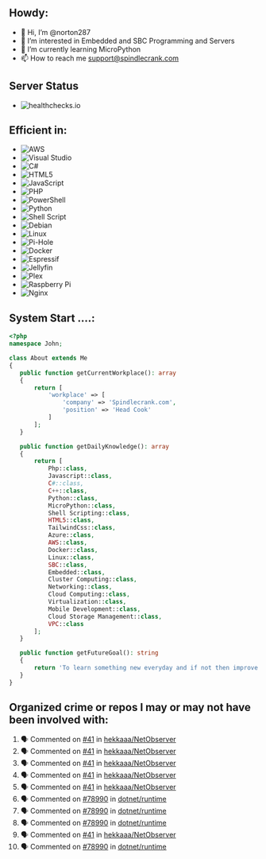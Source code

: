 ## Howdy:
- 👋 Hi, I’m @norton287
- 👀 I’m interested in Embedded and SBC Programming and Servers
- 🌱 I’m currently learning MicroPython
- 📫 How to reach me support@spindlecrank.com

## Server Status
- ![healthchecks.io](https://healthchecks.io/badge/ebe9c584-7457-4b2f-a274-e12de8/TFwnQmJt-2.svg)

## Efficient in: 
- ![AWS](https://img.shields.io/badge/AWS-%23FF9900.svg?style=for-the-badge&logo=amazon-aws&logoColor=white)
- ![Visual Studio](https://img.shields.io/badge/Visual%20Studio-5C2D91.svg?style=for-the-badge&logo=visual-studio&logoColor=white)
- ![C#](https://img.shields.io/badge/c%23-%23239120.svg?style=for-the-badge&logo=csharp&logoColor=white)
- ![HTML5](https://img.shields.io/badge/html5-%23E34F26.svg?style=for-the-badge&logo=html5&logoColor=white)
- ![JavaScript](https://img.shields.io/badge/javascript-%23323330.svg?style=for-the-badge&logo=javascript&logoColor=%23F7DF1E)
- ![PHP](https://img.shields.io/badge/php-%23777BB4.svg?style=for-the-badge&logo=php&logoColor=white)
- ![PowerShell](https://img.shields.io/badge/PowerShell-%235391FE.svg?style=for-the-badge&logo=powershell&logoColor=white)
- ![Python](https://img.shields.io/badge/python-3670A0?style=for-the-badge&logo=python&logoColor=ffdd54)
- ![Shell Script](https://img.shields.io/badge/shell_script-%23121011.svg?style=for-the-badge&logo=gnu-bash&logoColor=white)
- ![Debian](https://img.shields.io/badge/Debian-D70A53?style=for-the-badge&logo=debian&logoColor=white)
- ![Linux](https://img.shields.io/badge/Linux-FCC624?style=for-the-badge&logo=linux&logoColor=black)
- ![Pi-Hole](https://img.shields.io/badge/pihole-%2396060C.svg?style=for-the-badge&logo=pi-hole&logoColor=white)
- ![Docker](https://img.shields.io/badge/docker-%230db7ed.svg?style=for-the-badge&logo=docker&logoColor=white)
- ![Espressif](https://img.shields.io/badge/espressif-E7352C.svg?style=for-the-badge&logo=espressif&logoColor=white)
- ![Jellyfin](https://img.shields.io/badge/jellyfin-%23000B25.svg?style=for-the-badge&logo=Jellyfin&logoColor=00A4DC)
- ![Plex](https://img.shields.io/badge/plex-%23E5A00D.svg?style=for-the-badge&logo=plex&logoColor=white)
- ![Raspberry Pi](https://img.shields.io/badge/-RaspberryPi-C51A4A?style=for-the-badge&logo=Raspberry-Pi)
- ![Nginx](https://img.shields.io/badge/nginx-%23009639.svg?style=for-the-badge&logo=nginx&logoColor=white)

## System Start ....:
 ```php
 <?php
namespace John;

class About extends Me
{
    public function getCurrentWorkplace(): array
    {
        return [
            'workplace' => [
                'company' => 'Spindlecrank.com',
                'position' => 'Head Cook'         
            ]
        ];
    }

    public function getDailyKnowledge(): array
    {
        return [
            Php::class,
            Javascript::class,
            C#::class,
            C++::class,
            Python::class,
            MicroPython::class,
            Shell Scripting::class,
            HTML5::class,
            TailwindCss::class,
            Azure::class,
            AWS::class,
            Docker::class,
            Linux::class,
            SBC::class,
            Embedded::class,
            Cluster Computing::class,
            Networking::class,
            Cloud Computing::class,
            Virtualization::class,
            Mobile Development::class,
            Cloud Storage Management::class,
            VPC::class           
        ];
    }

    public function getFutureGoal(): string
    {
        return 'To learn something new everyday and if not then improve upon what I learned yesterday.';
    }
}
```

## Organized crime or repos I may or may not have been involved with:
<!---
norton287/norton287 is a ✨ special ✨ repository because its `README.md` (this file) appears on your GitHub profile.
You can click the Preview link to take a look at your changes.
--->
<!--START_SECTION:activity-->
1. 🗣 Commented on [#41](https://github.com/hekkaaa/NetObserver/issues/41) in [hekkaaa/NetObserver](https://github.com/hekkaaa/NetObserver)
2. 🗣 Commented on [#41](https://github.com/hekkaaa/NetObserver/issues/41) in [hekkaaa/NetObserver](https://github.com/hekkaaa/NetObserver)
3. 🗣 Commented on [#41](https://github.com/hekkaaa/NetObserver/issues/41) in [hekkaaa/NetObserver](https://github.com/hekkaaa/NetObserver)
4. 🗣 Commented on [#41](https://github.com/hekkaaa/NetObserver/issues/41) in [hekkaaa/NetObserver](https://github.com/hekkaaa/NetObserver)
5. 🗣 Commented on [#41](https://github.com/hekkaaa/NetObserver/issues/41) in [hekkaaa/NetObserver](https://github.com/hekkaaa/NetObserver)
6. 🗣 Commented on [#78990](https://github.com/dotnet/runtime/issues/78990) in [dotnet/runtime](https://github.com/dotnet/runtime)
7. 🗣 Commented on [#78990](https://github.com/dotnet/runtime/issues/78990) in [dotnet/runtime](https://github.com/dotnet/runtime)
8. 🗣 Commented on [#78990](https://github.com/dotnet/runtime/issues/78990) in [dotnet/runtime](https://github.com/dotnet/runtime)
9. 🗣 Commented on [#41](https://github.com/hekkaaa/NetObserver/issues/41) in [hekkaaa/NetObserver](https://github.com/hekkaaa/NetObserver)
10. 🗣 Commented on [#78990](https://github.com/dotnet/runtime/issues/78990) in [dotnet/runtime](https://github.com/dotnet/runtime)
<!--END_SECTION:activity-->
